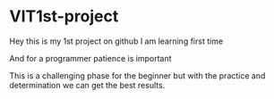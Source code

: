 # VIT1st-project
Hey this is my 1st project on github
I am learning first time

And for a programmer patience is important 

This is a challenging phase for the beginner but with the practice and determination we can get the best results.

